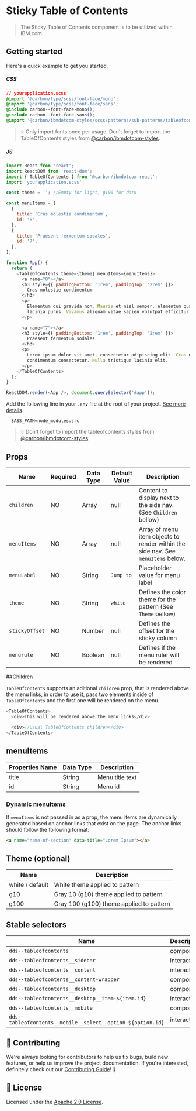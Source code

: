 # Sticky Table of Contents

> The Sticky Table of Contents component is to be utilized within IBM.com.

## Getting started

Here's a quick example to get you started.

##### CSS

```css
// yourapplication.scss
@import '@carbon/type/scss/font-face/mono';
@import '@carbon/type/scss/font-face/sans';
@include carbon--font-face-mono();
@include carbon--font-face-sans();
@import '@carbon/ibmdotcom-styles/scss/patterns/sub-patterns/tableofcontents/index.scss';
```

> 💡 Only import fonts once per usage. Don't forget to import the
> TableOfContents styles from
> [@carbon/ibmdotcom-styles](https://github.com/carbon-design-system/ibm-dotcom-library/blob/master/packages/styles).

##### JS

```javascript
import React from 'react';
import ReactDOM from 'react-dom';
import { TableOfContents } from '@carbon/ibmdotcom-react';
import 'yourapplication.scss';

const theme = ''; //Empty for light, g100 for dark

const menuItems = [
  {
    title: 'Cras molestie condimentum',
    id: '8',
  },
  {
    title: 'Praesent fermentum sodales',
    id: '7',
  },
];

function App() {
  return (
    <TableOfContents theme={theme} menuItems={menuItems}>
      <a name="8"></a>
      <h3 style={{ paddingBottom: '1rem', paddingTop: '2rem' }}>
        Cras molestie condimentum
      </h3>
      <p>
        Elementum dui gravida non. Mauris et nisl semper, elementum quam non,
        lacinia purus. Vivamus aliquam vitae sapien volutpat efficitur.
      </p>

      <a name="7"></a>
      <h3 style={{ paddingBottom: '1rem', paddingTop: '2rem' }}>
        Praesent fermentum sodales
      </h3>
      <p>
        Lorem ipsum dolor sit amet, consectetur adipiscing elit. Cras molestie
        condimentum consectetur. Nulla tristique lacinia elit.
      </p>
    </TableOfContents>
  );
}

ReactDOM.render(<App />, document.querySelector('#app'));
```

Add the following line in your `.env` file at the root of your project.
[See more details](https://github.com/carbon-design-system/ibm-dotcom-library/tree/master/packages/styles#usage).

```
  SASS_PATH=node_modules:src
```

> 💡 Don't forget to import the tableofcontents styles from
> [@carbon/ibmdotcom-styles](https://github.com/carbon-design-system/ibm-dotcom-library/blob/master/packages/styles).

## Props

| Name           | Required | Data Type | Default Value | Description                                                                      |
| -------------- | -------- | --------- | ------------- | -------------------------------------------------------------------------------- |
| `children`     | NO       | Array     | null          | Content to display next to the side nav. (See `Children` bellow)                 |
| `menuItems`    | NO       | Array     | null          | Array of menu item objects to render within the side nav. See `menuItems` below. |
| `menuLabel`    | NO       | String    | `Jump to`     | Placeholder value for menu label                                                 |
| `theme`        | NO       | String    | `white`       | Defines the color theme for the pattern (See `Theme` bellow)                     |
| `stickyOffset` | NO       | Number    | null          | Defines the offset for the sticky column                                         |
| `menurule`     | NO       | Boolean   | null          | Defines if the menu ruler will be rendered                                       |

##Children

`TableOfContents` supports an aditional `children` prop, that is rendered above
the menu links, in order to use it, pass two elements inside of
`TableOfContents` and the first one will be rendered on the menu.

```javascript
<TableOfContents>
  <div>This will be rendered above the menu links</div>

  <div>//Usual TableOfContents children</div>
</TableOfContents>
```

## menuItems

| Properties Name | Data Type | Description     |
| --------------- | --------- | --------------- |
| title           | String    | Menu title text |
| id              | String    | Menu id         |

### Dynamic menuItems

If `menuItems` is not passed in as a prop, the menu items are dynamically
generated based on anchor links that exist on the page. The anchor links should
follow the following format:

```html
<a name="name-of-section" data-title="Lorem Ipsum"></a>
```

## Theme (optional)

| Name            | Description                              |
| --------------- | ---------------------------------------- |
| white / default | White theme applied to pattern           |
| g10             | Gray 10 (g10) theme applied to pattern   |
| g100            | Gray 100 (g100) theme applied to pattern |

## Stable selectors

| Name                                                        | Description |
| ----------------------------------------------------------- | ----------- |
| `dds--tableofcontents`                                      | component   |
| `dds--tableofcontents__sidebar`                             | interactive |
| `dds--tableofcontents__content`                             | interactive |
| `dds--tableofcontents__content-wrapper`                     | component   |
| `dds--tableofcontents__desktop`                             | component   |
| `dds--tableofcontents__desktop__item-${item.id}`            | interactive |
| `dds--tableofcontents__mobile`                              | component   |
| `dds--tableofcontents__mobile__select__option-${option.id}` | interactive |

## 🙌 Contributing

We're always looking for contributors to help us fix bugs, build new features,
or help us improve the project documentation. If you're interested, definitely
check out our
[Contributing Guide](https://github.com/carbon-design-system/ibm-dotcom-library/blob/master/.github/CONTRIBUTING.md)!
👀

## 📝 License

Licensed under the
[Apache 2.0 License](https://github.com/carbon-design-system/ibm-dotcom-library/blob/master/LICENSE).
